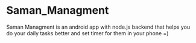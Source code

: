 # Saman_Managment
Saman Managment is an android app with node.js backend that helps you do your daily tasks better and set timer for them in your phone =)
